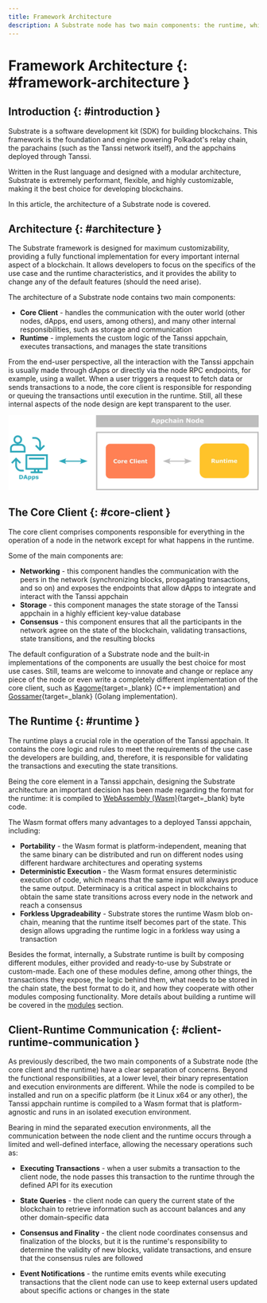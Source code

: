 ```yaml
---
title: Framework Architecture
description: A Substrate node has two main components: the runtime, which controls the state transition of the blockchain, and the client, which controls everything else.
---
```


# Framework Architecture {: #framework-architecture } 

## Introduction {: #introduction }

Substrate is a software development kit (SDK) for building blockchains. This framework is the foundation and engine powering Polkadot's relay chain, the parachains (such as the Tanssi network itself), and the appchains deployed through Tanssi. 

Written in the Rust language and designed with a modular architecture, Substrate is extremely performant, flexible, and highly customizable, making it the best choice for developing blockchains.

In this article, the architecture of a Substrate node is covered.

## Architecture {: #architecture }

The Substrate framework is designed for maximum customizability, providing a fully functional implementation for every important internal aspect of a blockchain. It allows developers to focus on the specifics of the use case and the runtime characteristics, and it provides the ability to change any of the default features (should the need arise).

The architecture of a Substrate node contains two main components:

- **Core Client** - handles the communication with the outer world (other nodes, dApps, end users, among others), and many other internal responsibilities, such as storage and communication
- **Runtime** - implements the custom logic of the Tanssi appchain, executes transactions, and manages the state transitions

From the end-user perspective, all the interaction with the Tanssi appchain is usually made through dApps or directly via the node RPC endpoints, for example, using a wallet. When a user triggers a request to fetch data or sends transactions to a node, the core client is responsible for responding or queuing the transactions until execution in the runtime. Still, all these internal aspects of the node design are kept transparent to the user.

![Basic substrate node architecture](/images/learn/framework/architecture/architecture-1.webp)

## The Core Client {: #core-client }

The core client comprises components responsible for everything in the operation of a node in the network except for what happens in the runtime. 

Some of the main components are: 

- **Networking** - this component handles the communication with the peers in the network (synchronizing blocks, propagating transactions, and so on) and exposes the endpoints that allow dApps to integrate and interact with the Tanssi appchain
- **Storage** - this component manages the state storage of the Tanssi appchain in a highly efficient key-value database
- **Consensus** - this component ensures that all the participants in the network agree on the state of the blockchain, validating transactions, state transitions, and the resulting blocks

The default configuration of a Substrate node and the built-in implementations of the components are usually the best choice for most use cases. Still, teams are welcome to innovate and change or replace any piece of the node or even write a completely different implementation of the core client, such as [Kagome](https://github.com/soramitsu/kagome#intro){target=\_blank} (C++ implementation) and [Gossamer](https://github.com/ChainSafe/gossamer#a-go-implementation-of-the-polkadot-host){target=\_blank} (Golang implementation).

## The Runtime {: #runtime }

The runtime plays a crucial role in the operation of the Tanssi appchain. It contains the core logic and rules to meet the requirements of the use case the developers are building, and, therefore, it is responsible for validating the transactions and executing the state transitions.

Being the core element in a Tanssi appchain, designing the Substrate architecture an important decision has been made regarding the format for the runtime: it is compiled to [WebAssembly (Wasm)](https://webassembly.org){target=\_blank} byte code. 

The Wasm format offers many advantages to a deployed Tanssi appchain, including:

- **Portability** - the Wasm format is platform-independent, meaning that the same binary can be distributed and run on different nodes using different hardware architectures and operating systems
- **Deterministic Execution** - the Wasm format ensures deterministic execution of code, which means that the same input will always produce the same output. Determinacy is a critical aspect in blockchains to obtain the same state transitions across every node in the network and reach a consensus
- **Forkless Upgradeability** - Substrate stores the runtime Wasm blob on-chain, meaning that the runtime itself becomes part of the state. This design allows upgrading the runtime logic in a forkless way using a transaction

Besides the format, internally, a Substrate runtime is built by composing different modules, either provided and ready-to-use by Substrate or custom-made. Each one of these modules define, among other things, the transactions they expose, the logic behind them, what needs to be stored in the chain state, the best format to do it, and how they cooperate with other modules composing functionality. More details about building a runtime will be covered in the [modules](/learn/framework/modules) section.

## Client-Runtime Communication {: #client-runtime-communication }

As previously described, the two main components of a Substrate node (the core client and the runtime) have a clear separation of concerns. Beyond the functional responsibilities, at a lower level, their binary representation and execution environments are different. While the node is compiled to be installed and run on a specific platform (be it Linux x64 or any other), the Tanssi appchain runtime is compiled to a Wasm format that is platform-agnostic and runs in an isolated execution environment.

 Bearing in mind the separated execution environments, all the communication between the node client and the runtime occurs through a limited and well-defined interface, allowing the necessary operations such as: 

- **Executing Transactions** - when a user submits a transaction to the client node, the node passes this transaction to the runtime through the defined API for its execution

- **State Queries** - the client node can query the current state of the blockchain to retrieve information such as account balances and any other domain-specific data

- **Consensus and Finality** - the client node coordinates consensus and finalization of the blocks, but it is the runtime's responsibility to determine the validity of new blocks, validate transactions, and ensure that the consensus rules are followed

- **Event Notifications** - the runtime emits events while executing transactions that the client node can use to keep external users updated about specific actions or changes in the state

